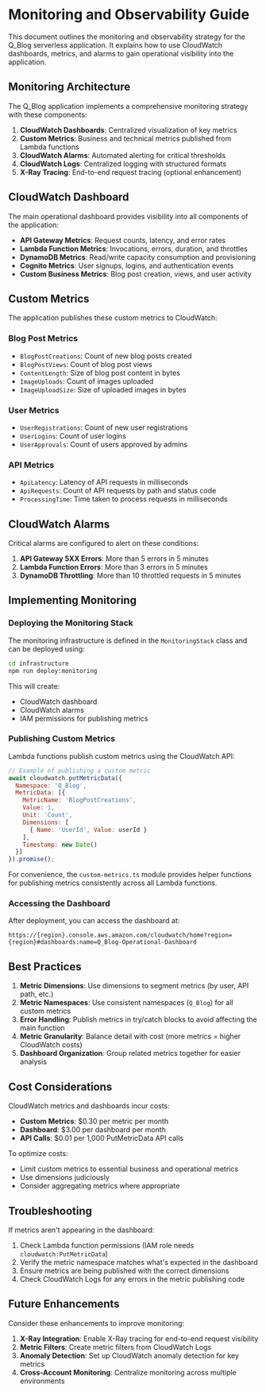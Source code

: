 # Monitoring and Observability Guide

This document outlines the monitoring and observability strategy for the Q_Blog serverless application. It explains how to use CloudWatch dashboards, metrics, and alarms to gain operational visibility into the application.

## Monitoring Architecture

The Q_Blog application implements a comprehensive monitoring strategy with these components:

1. **CloudWatch Dashboards**: Centralized visualization of key metrics
2. **Custom Metrics**: Business and technical metrics published from Lambda functions
3. **CloudWatch Alarms**: Automated alerting for critical thresholds
4. **CloudWatch Logs**: Centralized logging with structured formats
5. **X-Ray Tracing**: End-to-end request tracing (optional enhancement)

## CloudWatch Dashboard

The main operational dashboard provides visibility into all components of the application:

- **API Gateway Metrics**: Request counts, latency, and error rates
- **Lambda Function Metrics**: Invocations, errors, duration, and throttles
- **DynamoDB Metrics**: Read/write capacity consumption and provisioning
- **Cognito Metrics**: User signups, logins, and authentication events
- **Custom Business Metrics**: Blog post creation, views, and user activity

## Custom Metrics

The application publishes these custom metrics to CloudWatch:

### Blog Post Metrics
- `BlogPostCreations`: Count of new blog posts created
- `BlogPostViews`: Count of blog post views
- `ContentLength`: Size of blog post content in bytes
- `ImageUploads`: Count of images uploaded
- `ImageUploadSize`: Size of uploaded images in bytes

### User Metrics
- `UserRegistrations`: Count of new user registrations
- `UserLogins`: Count of user logins
- `UserApprovals`: Count of users approved by admins

### API Metrics
- `ApiLatency`: Latency of API requests in milliseconds
- `ApiRequests`: Count of API requests by path and status code
- `ProcessingTime`: Time taken to process requests in milliseconds

## CloudWatch Alarms

Critical alarms are configured to alert on these conditions:

1. **API Gateway 5XX Errors**: More than 5 errors in 5 minutes
2. **Lambda Function Errors**: More than 3 errors in 5 minutes
3. **DynamoDB Throttling**: More than 10 throttled requests in 5 minutes

## Implementing Monitoring

### Deploying the Monitoring Stack

The monitoring infrastructure is defined in the `MonitoringStack` class and can be deployed using:

```bash
cd infrastructure
npm run deploy:monitoring
```

This will create:
- CloudWatch dashboard
- CloudWatch alarms
- IAM permissions for publishing metrics

### Publishing Custom Metrics

Lambda functions publish custom metrics using the CloudWatch API:

```javascript
// Example of publishing a custom metric
await cloudwatch.putMetricData({
  Namespace: 'Q_Blog',
  MetricData: [{
    MetricName: 'BlogPostCreations',
    Value: 1,
    Unit: 'Count',
    Dimensions: [
      { Name: 'UserId', Value: userId }
    ],
    Timestamp: new Date()
  }]
}).promise();
```

For convenience, the `custom-metrics.ts` module provides helper functions for publishing metrics consistently across all Lambda functions.

### Accessing the Dashboard

After deployment, you can access the dashboard at:
```
https://{region}.console.aws.amazon.com/cloudwatch/home?region={region}#dashboards:name=Q_Blog-Operational-Dashboard
```

## Best Practices

1. **Metric Dimensions**: Use dimensions to segment metrics (by user, API path, etc.)
2. **Metric Namespaces**: Use consistent namespaces (`Q_Blog`) for all custom metrics
3. **Error Handling**: Publish metrics in try/catch blocks to avoid affecting the main function
4. **Metric Granularity**: Balance detail with cost (more metrics = higher CloudWatch costs)
5. **Dashboard Organization**: Group related metrics together for easier analysis

## Cost Considerations

CloudWatch metrics and dashboards incur costs:

- **Custom Metrics**: $0.30 per metric per month
- **Dashboard**: $3.00 per dashboard per month
- **API Calls**: $0.01 per 1,000 PutMetricData API calls

To optimize costs:
- Limit custom metrics to essential business and operational metrics
- Use dimensions judiciously
- Consider aggregating metrics where appropriate

## Troubleshooting

If metrics aren't appearing in the dashboard:

1. Check Lambda function permissions (IAM role needs `cloudwatch:PutMetricData`)
2. Verify the metric namespace matches what's expected in the dashboard
3. Ensure metrics are being published with the correct dimensions
4. Check CloudWatch Logs for any errors in the metric publishing code

## Future Enhancements

Consider these enhancements to improve monitoring:

1. **X-Ray Integration**: Enable X-Ray tracing for end-to-end request visibility
2. **Metric Filters**: Create metric filters from CloudWatch Logs
3. **Anomaly Detection**: Set up CloudWatch anomaly detection for key metrics
4. **Cross-Account Monitoring**: Centralize monitoring across multiple environments
